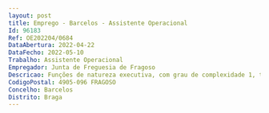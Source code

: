 ```yaml
--- 
layout: post
title: Emprego - Barcelos - Assistente Operacional
Id: 96183
Ref: OE202204/0684
DataAbertura: 2022-04-22
DataFecho: 2022-05-10
Trabalho: Assistente Operacional
Empregador: Junta de Freguesia de Fragoso
Descricao: Funções de natureza executiva, com grau de complexidade 1, tais como limpeza e conservação de vias de comunicação, tratamento de jardins, conservação do cemitério e outras atividades correntes  exercer as demais funções que lhe sejam atribuídas por lei ou por despacho superior.
CodigoPostal: 4905-096 FRAGOSO
Concelho: Barcelos
Distrito: Braga
--- 
```

